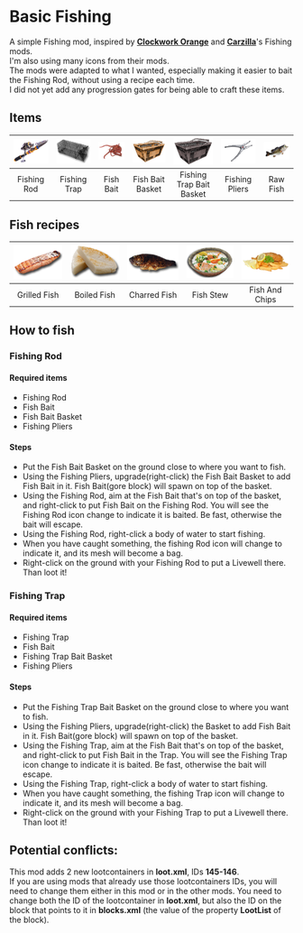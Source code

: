 <!--Read this in github to have all the visuals and formatting: https://github.com/manux32/7dtdSdxMods/tree/master/Manux_BasicFishing-->
# Basic Fishing
A simple Fishing mod, inspired by [**Clockwork Orange**](https://7daystodie.com/forums/showthread.php?68123-ACP-Fishing) and [**Carzilla**](https://7daystodie.com/forums/showthread.php?37132-Carlzilla-s-Fishing-Mod&highlight=fish+recipes)'s Fishing mods.  
I'm also using many icons from their mods.  
The mods were adapted to what I wanted, especially making it easier to bait the Fishing Rod, without using a recipe each time.  
I did not yet add any progression gates for being able to craft these items.

## Items
| ![Fishing Rod](Icons/fishingRod.png) | ![Fishing Trap](Icons/fishingTrap.png) | ![Fish Bait](Icons/fishBait.png) | ![Fish bait baskets](Icons/fishBaitBasket.png) | ![Fishing Trap Bait Basket](Icons/fishingTrapBaitBasket.png) | ![Fishing Pliers](Icons/fishingPliers.png) | ![Raw Fish](Icons/rawFish.png) |
|:---:|:---:|:---:|:---:|:---:|:---:|:---:| 
| Fishing Rod | Fishing Trap | Fish Bait | Fish Bait Basket | Fishing Trap Bait Basket | Fishing Pliers | Raw Fish |


## Fish recipes
| ![Grilled Fish](Icons/grilledFish.png) | ![Boiled Fish](Icons/boiledFish.png) | ![Charred Fish](Icons/charredFish.png) | ![Fish Stew](Icons/fishStew.png) | ![Fish And Chips](Icons/fishAndChips.png) |
|:---:|:---:|:---:|:---:|:---:| 
| Grilled Fish | Boiled Fish | Charred Fish | Fish Stew | Fish And Chips |

## How to fish
### Fishing Rod
#### Required items
- Fishing Rod
- Fish Bait
- Fish Bait Basket
- Fishing Pliers
#### Steps
- Put the Fish Bait Basket on the ground close to where you want to fish.
- Using the Fishing Pliers, upgrade(right-click) the Fish Bait Basket to add Fish Bait in it. Fish Bait(gore block) will spawn on top of the basket.
- Using the Fishing Rod, aim at the Fish Bait that's on top of the basket, and right-click to put Fish Bait on the Fishing Rod. You will see the Fishing Rod icon change to indicate it is baited. Be fast, otherwise the bait will escape.
- Using the Fishing Rod, right-click a body of water to start fishing.
- When you have caught something, the fishing Rod icon will change to indicate it, and its mesh will become a bag.
- Right-click on the ground with your Fishing Rod to put a Livewell there. Than loot it!

### Fishing Trap
#### Required items
- Fishing Trap
- Fish Bait
- Fishing Trap Bait Basket
- Fishing Pliers
#### Steps
- Put the Fishing Trap Bait Basket on the ground close to where you want to fish.
- Using the Fishing Pliers, upgrade(right-click) the Basket to add Fish Bait in it. Fish Bait(gore block) will spawn on top of the basket.
- Using the Fishing Trap, aim at the Fish Bait that's on top of the basket, and right-click to put Fish Bait in the Trap. You will see the Fishing Trap icon change to indicate it is baited. Be fast, otherwise the bait will escape.
- Using the Fishing Trap, right-click a body of water to start fishing.
- When you have caught something, the fishing Trap icon will change to indicate it, and its mesh will become a bag.
- Right-click on the ground with your Fishing Trap to put a Livewell there. Than loot it!

## Potential conflicts:
This mod adds 2 new lootcontainers in **loot.xml**, IDs **145-146**.  
If you are using mods that already use those lootcontainers IDs, you will need to change them either in this mod or in the other mods. You need to change both the ID of the lootcontainer in **loot.xml**, but also the ID on the block that points to it in **blocks.xml** (the value of the property **LootList** of the block).

